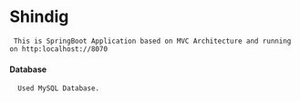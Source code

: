 # Shindig
     This is SpringBoot Application based on MVC Architecture and running on http:localhost://8070
#### Database
      Used MySQL Database.
  

